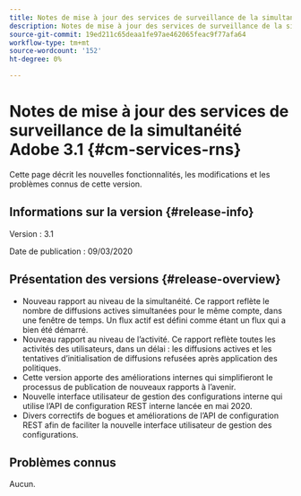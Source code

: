 ```yaml
---
title: Notes de mise à jour des services de surveillance de la simultanéité Adobe 3.1
description: Notes de mise à jour des services de surveillance de la simultanéité Adobe 3.1
source-git-commit: 19ed211c65deaa1fe97ae462065feac9f77afa64
workflow-type: tm+mt
source-wordcount: '152'
ht-degree: 0%

---
```



# Notes de mise à jour des services de surveillance de la simultanéité Adobe 3.1 {#cm-services-rns}

Cette page décrit les nouvelles fonctionnalités, les modifications et les problèmes connus de cette version.

## Informations sur la version {#release-info}

Version : 3.1

Date de publication : 09/03/2020

## Présentation des versions {#release-overview}

* Nouveau rapport au niveau de la simultanéité. Ce rapport reflète le nombre de diffusions actives simultanées pour le même compte, dans une fenêtre de temps. Un flux actif est défini comme étant un flux qui a bien été démarré.
* Nouveau rapport au niveau de l’activité. Ce rapport reflète toutes les activités des utilisateurs, dans un délai : les diffusions actives et les tentatives d’initialisation de diffusions refusées après application des politiques.
* Cette version apporte des améliorations internes qui simplifieront le processus de publication de nouveaux rapports à l’avenir.
* Nouvelle interface utilisateur de gestion des configurations interne qui utilise l’API de configuration REST interne lancée en mai 2020.
* Divers correctifs de bogues et améliorations de l’API de configuration REST afin de faciliter la nouvelle interface utilisateur de gestion des configurations.

## Problèmes connus

Aucun.
